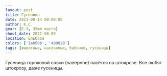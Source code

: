 ```yaml
---
layout: post
title: Гусеница
date: 2021-08-14 00:00:00
author: К.С.
gear: [E-3, 35mm macro]
shoot_date: 2021-08-09
location: Ёльбаза
colors: ['1a050b', '490828']
tags: [животные, насекомые, бабочки, гусеницы]
---
```

Гусеница гороховой совки (наверное) пасётся на штокрозе. Все любят штокрозу, даже гусеницы.
